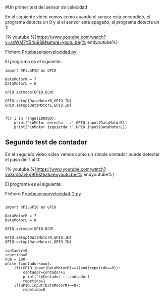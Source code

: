 #Un primer test del sensor de velocidad

En el siguiente vídeo vemos como cuando el sensor está encendido, el programa detecta un 0 y si el sensor está apagado, el programa detecta un 1:

{% youtube %}https://www.youtube.com/watch?v=anWM7Y54u98&feature=youtu.be{% endyoutube%}

Fichero [Pruebasensorvelocidad.py](https://github.com/JavierQuintana/AlphabotPython/)

El programa es el siguiente:
```cpp+lineNumbers:true
import RPi.GPIO as GPIO

DataMotorR = 7
DataMotorL = 8

GPIO.setmode(GPIO.BCM)

GPIO.setup(DataMotorR,GPIO.IN)
GPIO.setup(DataMotorL,GPIO.IN)


for i in range(100000):
    print('\nMotor derecha   :',GPIO.input(DataMotorR))
    print('\nMotor izquierda :',GPIO.input(DataMotorL))
```
## Segundo test de contador
En el segundo vídeo vídeo vemos como un simple contador puede detectar el paso del 1 al 0:

{% youtube %}https://www.youtube.com/watch?v=Xm1aZvEp9fE&feature=youtu.be{% endyoutube%}


El programa es el siguiente:

Fichero [Pruebasensorvelocidad-2.py](https://github.com/JavierQuintana/AlphabotPython/)

```cpp+lineNumbers:true

import RPi.GPIO as GPIO

DataMotorR = 7
DataMotorL = 8

GPIO.setmode(GPIO.BCM)

GPIO.setup(DataMotorR,GPIO.IN)
GPIO.setup(DataMotorL,GPIO.IN)

contador=0
repetido=0
num = 100
while (contador<num):
    if((GPIO.input(DataMotorR)==1)and(repetido==0)):
        contador=contador+1
        print('\nContador :',contador)
        repetido=1
    if(GPIO.input(DataMotorR)==0):
        repetido=0
```
